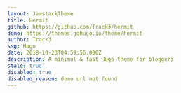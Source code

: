 ```yaml
---
layout: JamstackTheme
title: Hermit
github: https://github.com/Track3/hermit
demo: https://themes.gohugo.io/theme/hermit
author: Track3
ssg: Hugo
date: 2018-10-23T04:59:56.000Z
description: A minimal & fast Hugo theme for bloggers
stale: true
disabled: true
disabled_reason: demo url not found
---
```

